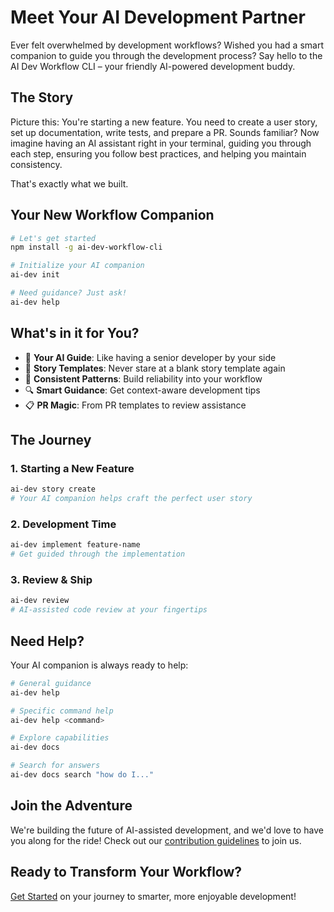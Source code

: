# Meet Your AI Development Partner

Ever felt overwhelmed by development workflows? Wished you had a smart companion to guide you through the development process? Say hello to the AI Dev Workflow CLI – your friendly AI-powered development buddy.

## The Story

Picture this: You're starting a new feature. You need to create a user story, set up documentation, write tests, and prepare a PR. Sounds familiar? Now imagine having an AI assistant right in your terminal, guiding you through each step, ensuring you follow best practices, and helping you maintain consistency.

That's exactly what we built.

## Your New Workflow Companion

```bash
# Let's get started
npm install -g ai-dev-workflow-cli

# Initialize your AI companion
ai-dev init

# Need guidance? Just ask!
ai-dev help
```

## What's in it for You?

- 🤖 **Your AI Guide**: Like having a senior developer by your side
- 📝 **Story Templates**: Never stare at a blank story template again
- 🔄 **Consistent Patterns**: Build reliability into your workflow
- 🔍 **Smart Guidance**: Get context-aware development tips
- 📋 **PR Magic**: From PR templates to review assistance

## The Journey

### 1. Starting a New Feature
```bash
ai-dev story create
# Your AI companion helps craft the perfect user story
```

### 2. Development Time
```bash
ai-dev implement feature-name
# Get guided through the implementation
```

### 3. Review & Ship
```bash
ai-dev review
# AI-assisted code review at your fingertips
```

## Need Help?

Your AI companion is always ready to help:

```bash
# General guidance
ai-dev help

# Specific command help
ai-dev help <command>

# Explore capabilities
ai-dev docs

# Search for answers
ai-dev docs search "how do I..."
```

## Join the Adventure

We're building the future of AI-assisted development, and we'd love to have you along for the ride! Check out our [contribution guidelines](contributing.md) to join us.

## Ready to Transform Your Workflow?

[Get Started](getting-started.md) on your journey to smarter, more enjoyable development!
